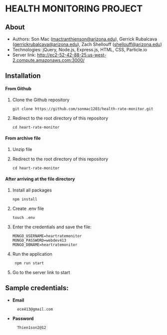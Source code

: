 # HEALTH MONITORING PROJECT

## About

- Authors: Son Mac (mactranthienson@arizona.edu), Gerrick Rubalcava (gerrickrubalcava@arizona.edu), Zach Shellouff (shellouff@arizona.edu)
- Technologies: jQuery, Node.js, Express.js, HTML, CSS, Particle.io
- Server link: http://ec2-52-42-88-25.us-west-2.compute.amazonaws.com:3000/

## Installation

#### From Github

1.  Clone the Github repository

        git clone https://github.com/sonmac1203/health-rate-monitor.git

2.  Redirect to the root directory of this repository

        cd heart-rate-monitor

#### From archive file

1.  Unzip file

2.  Redirect to the root directory of this repository

        cd heart-rate-monitor

#### After arriving at the file directory

1.  Install all packages

        npm install

2.  Create .env file

        touch .env

3. Enter the credentials and save the file:

      ```
      MONGO_USERNAME=heartratemonitor
      MONGO_PASSWORD=webdev413
      MONGO_DBNAME=heartratemonitor
      ```

4. Run the application

        npm run start

5. Go to the server link to start
      
## Sample credentials:

- **Email**

        ece413@gmail.com

- **Password**

        Thien1son2@12

